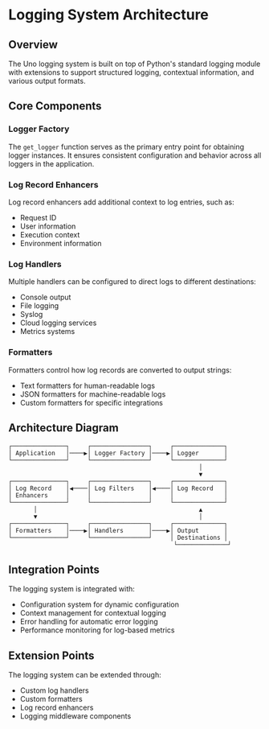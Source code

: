 # Logging System Architecture

## Overview
The Uno logging system is built on top of Python's standard logging module with extensions to support structured logging, contextual information, and various output formats.

## Core Components

### Logger Factory
The `get_logger` function serves as the primary entry point for obtaining logger instances. It ensures consistent configuration and behavior across all loggers in the application.

### Log Record Enhancers
Log record enhancers add additional context to log entries, such as:
- Request ID
- User information
- Execution context
- Environment information

### Log Handlers
Multiple handlers can be configured to direct logs to different destinations:
- Console output
- File logging
- Syslog
- Cloud logging services
- Metrics systems

### Formatters
Formatters control how log records are converted to output strings:
- Text formatters for human-readable logs
- JSON formatters for machine-readable logs
- Custom formatters for specific integrations

## Architecture Diagram

```
┌───────────────┐     ┌────────────────┐     ┌──────────────┐
│ Application   │────▶│ Logger Factory │────▶│ Logger       │
└───────────────┘     └────────────────┘     └──────────────┘
                                                     │
                                                     ▼
┌───────────────┐     ┌────────────────┐     ┌──────────────┐
│ Log Record    │◀────│ Log Filters    │◀────│ Log Record   │
│ Enhancers     │     │                │     │              │
└───────────────┘     └────────────────┘     └──────────────┘
       │                                             ▲
       ▼                                             │
┌───────────────┐     ┌────────────────┐     ┌──────────────┐
│ Formatters    │────▶│ Handlers       │────▶│ Output       │
└───────────────┘     └────────────────┘     │ Destinations │
                                              └──────────────┘
```

## Integration Points
The logging system is integrated with:
- Configuration system for dynamic configuration
- Context management for contextual logging
- Error handling for automatic error logging
- Performance monitoring for log-based metrics

## Extension Points
The logging system can be extended through:
- Custom log handlers
- Custom formatters
- Log record enhancers
- Logging middleware components